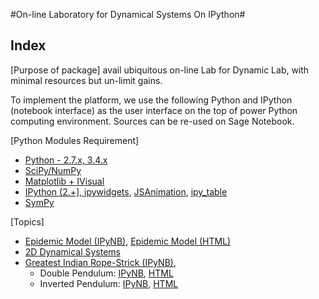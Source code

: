 #On-line Laboratory for Dynamical Systems On IPython#

## Index
[Purpose of package]
avail ubiquitous on-line Lab for Dynamic Lab, with minimal resources but un-limit gains.

To implement the platform, we use the following Python and IPython (notebook interface) as the user interface on the top of power Python computing environment. Sources can be re-used on Sage Notebook.

[Python Modules Requirement]
 
* <a href=“http://www.python.org”>Python - 2.7.x, 3.4.x</a>
* <a href=“www.scipy.org”>SciPy/NumPy</a>
* <a href=“matplotlib.org”>Matplotlib + <a href=“https://pypi.python.org/pypi/IVisual”>IVisual</a>
* <a href=“ipython.org”>IPython (2.+], <a href=“https://github.com/jakevdp/ipywidgets”>ipywidgets</a>, <a href=“https://github.com/jakevdp/JSAnimation”>JSAnimation</a>, <a href=“https://github.com/epmoyer/ipy_table”>ipy_table</a>
* <a href=“www.sympy.org”>SymPy</a>


[Topics]
- [Epidemic Model (IPyNB)](DiffEq/0-Basics.ipynb), [Epidemic Model (HTML)](DiffEq/0-Basics.html)
- [2D Dynamical Systems](DiffEq/2Dde.ipynb)
- [Greatest Indian Rope-Strick (IPyNB)](Sim/index.ipynb), 
   -  Double Pendulum: [IPyNB](Sim/ivisual-1.ipynb), [HTML](Sim/ivisual-1.html)
   -  Inverted Pendulum: [IPyNB](Sim/ivisual-2.ipynb), [HTML](Sim/ivisual-2.html)